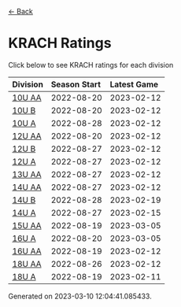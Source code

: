 [<- Back](../readme.md)
# KRACH Ratings
Click below to see KRACH ratings for each division

| Division | Season Start | Latest Game |
| :-- | :-- | :-- |
| [10U AA](10U-AA-ratings.md) | 2022-08-20 | 2023-02-12 |
| [10U B](10U-B-ratings.md) | 2022-08-20 | 2023-02-12 |
| [10U A](10U-A-ratings.md) | 2022-08-28 | 2023-02-12 |
| [12U AA](12U-AA-ratings.md) | 2022-08-20 | 2023-02-12 |
| [12U B](12U-B-ratings.md) | 2022-08-27 | 2023-02-12 |
| [12U A](12U-A-ratings.md) | 2022-08-27 | 2023-02-12 |
| [13U AA](13U-AA-ratings.md) | 2022-08-27 | 2023-02-12 |
| [14U AA](14U-AA-ratings.md) | 2022-08-27 | 2023-02-12 |
| [14U B](14U-B-ratings.md) | 2022-08-28 | 2023-02-19 |
| [14U A](14U-A-ratings.md) | 2022-08-27 | 2023-02-15 |
| [15U AA](15U-AA-ratings.md) | 2022-08-19 | 2023-03-05 |
| [16U A](16U-A-ratings.md) | 2022-08-20 | 2023-03-05 |
| [16U AA](16U-AA-ratings.md) | 2022-08-19 | 2023-02-12 |
| [18U AA](18U-AA-ratings.md) | 2022-08-26 | 2023-02-12 |
| [18U A](18U-A-ratings.md) | 2022-08-19 | 2023-02-11 |

Generated on 2023-03-10 12:04:41.085433.
